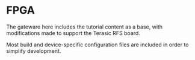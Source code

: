 # FPGA

The gateware here includes the tutorial content as a base, with modifications made to support the Terasic RFS board.

Most build and device-specific configuration files are included in order to simplify development.
